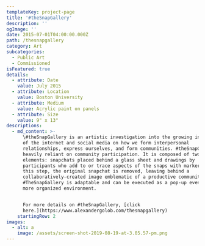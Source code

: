 ```yaml
---
templateKey: project-page
title: '#theSnapGallery'
description: ''
ogImage: ''
date: 2015-07-01T04:00:00.000Z
path: /thesnapgallery
category: Art
subcategories:
  - Public Art
  - Commissioned
isFeatured: true
details:
  - attribute: Date
    value: July 2015
  - attribute: Location
    value: Boston University
  - attribute: Medium
    value: Acrylic paint on panels
  - attribute: Size
    value: 9" x 13"
descriptions:
  - md_content: >-
      \#theSnapGallery is an artistic investigation into the growing influence
      of the internet and social media on how we form interpersonal
      relationships, express ourselves, and form communities. #theSnapGallery is
      heavily reliant on community participation. It is composed of two
      elements: snapchats placed behind a glass sheet and drawings by
      participants who add to or trace aspects of the snaps with markers. After
      this step, the original snapchat is removed, leaving behind a
      collaboratively-created image emblematic of a productive community.
      #TheSnapGallery is adaptable and can be executed as a pop-up event or in a
      more organized environment.


      For more details on #theSnapGallery, [click
      here.](https://www.alexandergolob.com/thesnapgallery)
    startingRow: 2
images:
  - alt: a
    image: /assets/screen-shot-2019-08-19-at-3.05.57-pm.png
---
```


